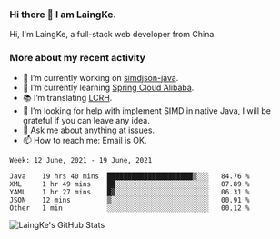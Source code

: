 ### Hi there 👋 I am LaingKe.

Hi, I'm LaingKe, a full-stack web developer from China.

### More about my recent activity

- 🔭 I’m currently working on [simdjson-java](https://github.com/laingke/simdjson-java).
- 🌱 I’m currently learning [Spring Cloud Alibaba](https://github.com/alibaba/spring-cloud-alibaba).
- :books: I’m translating [LCRH](https://github.com/LCTT/LCRH).
- 🤔 I’m looking for help with implement SIMD in native Java, I will be grateful if you can leave any idea.
- 💬 Ask me about anything at [issues](https://github.com/laingke/laingke/issues).
- 📫 How to reach me: Email is OK.

<!--START_SECTION:waka-->
```text
Week: 12 June, 2021 - 19 June, 2021

Java    19 hrs 40 mins  █████████████████████▒░░░   84.76 % 
XML     1 hr 49 mins    ██░░░░░░░░░░░░░░░░░░░░░░░   07.89 % 
YAML    1 hr 27 mins    █▓░░░░░░░░░░░░░░░░░░░░░░░   06.31 % 
JSON    12 mins         ▒░░░░░░░░░░░░░░░░░░░░░░░░   00.91 % 
Other   1 min           ░░░░░░░░░░░░░░░░░░░░░░░░░   00.12 % 
```
<!--END_SECTION:waka-->

![LaingKe's GitHub Stats](https://github-readme-stats.vercel.app/api?username=laingke&show_icons=true&theme=nightowl&count_private=true)
